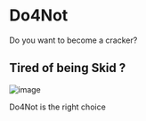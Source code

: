 # Do4Not

Do you want to become a cracker?

Tired of being Skid ?
------------------------------

![image](https://github.com/876N/Do4Not/assets/133999409/d25b0ccd-6c5c-4cea-aefe-e57264145981)

Do4Not is the right choice
